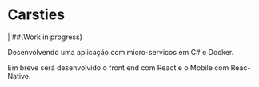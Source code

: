# Carsties
|
##(Work in progress)

Desenvolvendo uma aplicação com micro-servicos em C# e Docker.

Em breve será desenvolvido o front end com React e o Mobile com Reac-Native.

